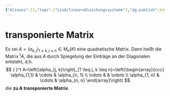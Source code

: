 ```yaml
---
{"Aliases":[],"tags":["LinA/lineareGleichungssysteme"],"dg-publish":true,"permalink":"/02-all-notes/transponierte-matrix/","dgHomeLink":true,"dgPassFrontmatter":true}
---
```


# transponierte Matrix
Es sei $A=\left(\alpha_{k, j}\right)_{1 \leq k, j \leq n} \in \mathrm{M}_n(K)$ eine quadratische Matrix. Dann heißt die Matrix ${ }^t A$, die aus $A$ durch Spiegelung der Einträge an der Diagonalen entsteht, d.h.
$$
{ }^t A=\left(\alpha_{j, k}\right)_{1 \leq j, k \leq n}=\left(\begin{array}{ccc}
\alpha_{1,1} & \cdots & \alpha_{n, 1} \\
\vdots & & \vdots \\
\alpha_{1, n} & \cdots & \alpha_{n, n}
\end{array}\right)
$$
die **zu A transponierte Matrix**.